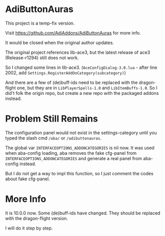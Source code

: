 # AdiButtonAuras

This project is a temp-fix version.

Visit https://github.com/AdiAddons/AdiButtonAuras for more info.

It would be closed when the original author updates.

The original project references lib-ace3, but the latest release of ace3 (Release-r1294) still does not work.

So I changed some lines in lib-ace3. (`AceConfigDialog-3.0.lua` - after line 2002, add `Settings.RegisterAddOnCategory(subcategory)`)

And there are a few of (de)buff-ids need to be replaced with the dragon-flight one, but they are in `LibPlayerSpells-1.0` and `LibItemBuffs-1.0`.
So I did't folk the origin repo, but create a new repo with the packaged addons instead.

# Problem Still Remains

The configuration panel would not exist in the settings-category until you typed the slash cmd `/aba/` or `/adibuttonauras`.

The global var `INTERFACEOPTIONS_ADDONCATEGORIES` is nil now. It was used when aba-config loading, aba removes the fake cfg-panel from `INTERFACEOPTIONS_ADDONCATEGORIES` and generate a real panel from aba-config instead.

But I do not get a way to impl this function, so I just comment the codes about fake cfg-panel.

# More Info

It is 10.0.0 now. Some (de)buff-ids have changed.  They should be replaced with the dragon-flight version.

I will do it step by step.
